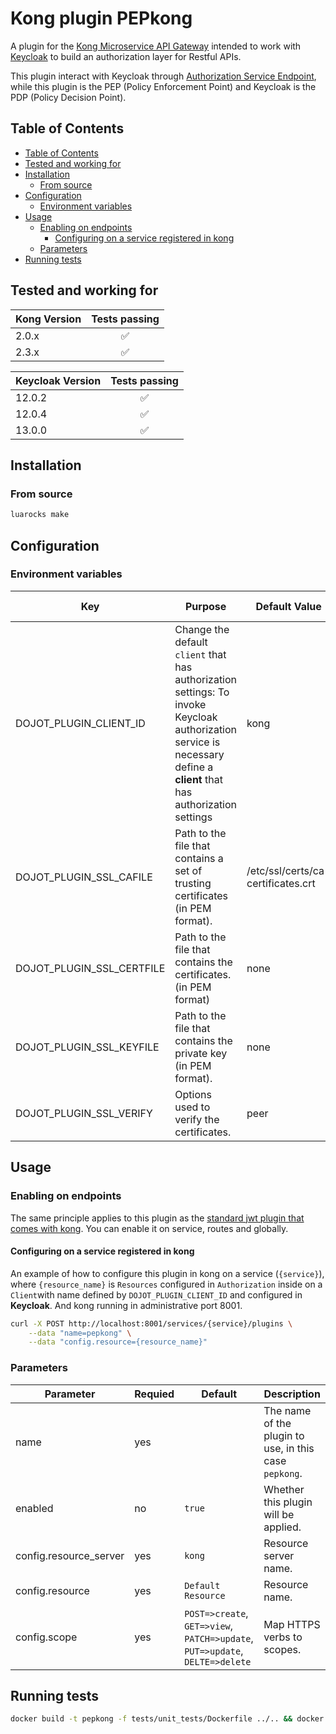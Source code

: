 # Kong plugin PEPkong

A plugin for the [Kong Microservice API Gateway](https://konghq.com/solutions/gateway/) intended to work with [Keycloak](https://www.keycloak.org/)
to build an authorization layer for Restful APIs.

This plugin interact with Keycloak through [Authorization Service Endpoint](https://www.keycloak.org/docs/12.0/authorization_services/#_service_authorization_api),
while this plugin is the PEP (Policy Enforcement Point) and Keycloak is the PDP (Policy Decision Point).

## Table of Contents

- [Table of Contents](#table-of-contents)
- [Tested and working for](#tested-and-working-for)
- [Installation](#installation)
  - [From source](#from-source)
- [Configuration](#configuration)
  - [Environment variables](#environment-variables)
- [Usage](#usage)
  - [Enabling on endpoints](#enabling-on-endpoints)
    - [Configuring on a service registered in kong](#configuring-on-a-service-registered-in-kong)
  - [Parameters](#parameters)
- [Running tests](#running-tests)

## Tested and working for

| Kong Version |   Tests passing    |
| ------------ | :----------------: |
| 2.0.x        | :white_check_mark: |
| 2.3.x        | :white_check_mark: |

| Keycloak Version |   Tests passing    |
| ---------------- | :----------------: |
| 12.0.2           | :white_check_mark: |
| 12.0.4           | :white_check_mark: |
| 13.0.0           | :white_check_mark: |

## Installation

### From source

```bash
luarocks make
```

## Configuration

### Environment variables

Key    | Purpose        | Default Value      | Valid Values  |
-------------- | ----------------- | ---------------| -----------|
DOJOT_PLUGIN_CLIENT_ID     | Change the default `client` that has authorization settings: To invoke Keycloak authorization service is necessary define a **client** that has authorization settings  | kong  | string
DOJOT_PLUGIN_SSL_CAFILE     |  Path to the file that contains a set of trusting certificates (in PEM format). | /etc/ssl/certs/ca-certificates.crt  | path
DOJOT_PLUGIN_SSL_CERTFILE     | Path to the file that contains the certificates. (in PEM format) | none  | path
DOJOT_PLUGIN_SSL_KEYFILE  |  Path to the file that contains the private key (in PEM format). | none  | path
DOJOT_PLUGIN_SSL_VERIFY  |  Options used to verify the certificates.  | peer  | peer or none

## Usage

### Enabling on endpoints

The same principle applies to this plugin as the [standard jwt plugin that comes with kong](https://docs.konghq.com/hub/kong-inc/jwt/). You can enable it on service, routes and globally.

#### Configuring on a service registered in kong

An example of how to configure this plugin in kong on a service (`{service}`), where `{resource_name}` is `Resources` configured in `Authorization` inside on a `Client`with name defined by  `DOJOT_PLUGIN_CLIENT_ID` and configured in **Keycloak**. And kong running in administrative port 8001.

```bash
curl -X POST http://localhost:8001/services/{service}/plugins \
    --data "name=pepkong" \
    --data "config.resource={resource_name}"
```

### Parameters

| Parameter  | Requied | Default | Description |
| ---------- | ------- | ------- | ---------- |
| name       | yes     |         | The name of the plugin to use, in this case `pepkong`. |
| enabled    | no      | `true`  | Whether this plugin will be applied.                   |
| config.resource_server  | yes  | `kong`  | Resource server name.                         |
| config.resource    | yes    | `Default Resource`| Resource name. |
| config.scope       | yes   | `POST=>create`, `GET=>view`, `PATCH=>update`, `PUT=>update`, `DELTE=>delete`       | Map HTTPS verbs to scopes.  |

## Running tests

```bash
docker build -t pepkong -f tests/unit_tests/Dockerfile ../.. && docker container run pepkong
```
